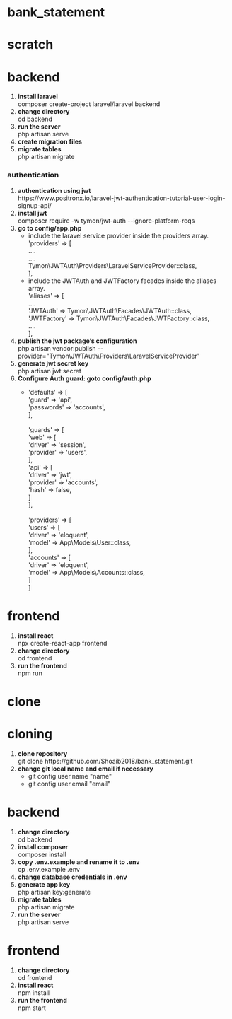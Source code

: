 # bank_statement
<h1>scratch</h1>
<h1>backend</h1>
<ol type="1">
    <li><strong>install laravel</strong><br>composer create-project laravel/laravel backend</li>
    <li><strong>change directory</strong><br>cd backend</li>
    <li><strong>run the server</strong><br>php artisan serve</li>
    <li><strong>create migration files</strong></li>
    <li><strong>migrate tables</strong><br>php artisan migrate</li>
</ol>
<h3>authentication</h3>
<ol type="1">
    <li><strong>authentication using jwt</strong><br>
        https://www.positronx.io/laravel-jwt-authentication-tutorial-user-login-signup-api/
    </li>
    <li><strong>install jwt</strong><br>composer require -w tymon/jwt-auth --ignore-platform-reqs</li>
    <li><strong>go to config/app.php</strong><br>
    <ul>
        <li>include the laravel service provider inside the providers array.<br>
            'providers' => [<br>
                ....<br>
                ....<br>
                Tymon\JWTAuth\Providers\LaravelServiceProvider::class,<br>
            ],<br>
        </li>
        <li>include the JWTAuth and JWTFactory facades inside the aliases array.<br>
            'aliases' => [<br>
                ....<br>
                'JWTAuth' => Tymon\JWTAuth\Facades\JWTAuth::class,<br>
                'JWTFactory' => Tymon\JWTAuth\Facades\JWTFactory::class,<br>
                ....<br>
            ],
        </li>
    </ul>
    <li><strong>publish the jwt package’s configuration</strong><br>
        php artisan vendor:publish --provider="Tymon\JWTAuth\Providers\LaravelServiceProvider"</li>
    <li><strong>generate jwt secret key</strong><br>php artisan jwt:secret</li>
    <li><strong>Configure Auth guard: goto config/auth.php</strong><br></li>
    <ul>
        <li>
        'defaults' => [<br>
            'guard' => 'api',<br>
            'passwords' => 'accounts',<br>
        ],<br><br>
        'guards' => [<br>
            'web' => [<br>
                'driver' => 'session',<br>
                'provider' => 'users',<br>
            ],<br>
            'api' => [<br>
                'driver' => 'jwt',<br>
                'provider' => 'accounts',<br>
                'hash' => false,<br>
            ]<br>
        ],<br><br>
        'providers' => [<br>
            'users' => [<br>
                'driver' => 'eloquent',<br>
                'model' => App\Models\User::class,<br>
            ],<br>
            'accounts' => [<br>
                'driver' => 'eloquent',<br>
                'model' => App\Models\Accounts::class,<br>
            ]<br>
        ]<br>
        </li>
    </ul>
</li>
</ol>

<h1>frontend</h1>
<ol type="1">
    <li><strong>install react</strong><br>npx create-react-app frontend</li>
    <li><strong>change directory</strong><br>cd frontend</li>
    <li><strong>run the frontend</strong><br>npm run</li>
</ol>

<h1>clone</h1>
<h1>cloning</h1>
<ol type="1">
    <li><strong>clone repository</strong><br>git clone https://github.com/Shoaib2018/bank_statement.git</li>
    <li><strong>change git local name and email if necessary</strong><br>
        <ul>
            <li>git config user.name "name"</li>
            <li>git config user.email "email"</li>
        </ul>
    </li>
</ol>

<h1>backend</h1>
<ol type="1">
    <li><strong>change directory</strong><br>cd backend</li>
    <li><strong>install composer</strong><br>composer install</li>
    <li><strong>copy .env.example and rename it to .env</strong><br>cp .env.example .env</li>
    <li><strong>change database credentials in .env</strong></li>
    <li><strong>generate app key</strong><br>php artisan key:generate</li>
    <li><strong>migrate tables</strong><br>php artisan migrate</li>
    <li><strong>run the server</strong><br>php artisan serve</li>
</ol>

<h1>frontend</h1>
<ol type="1">
    <li><strong>change directory</strong><br>cd frontend</li>
    <li><strong>install react</strong><br>npm install</li>
    <li><strong>run the frontend</strong><br>npm start</li>
</ol>
